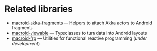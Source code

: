 # Related libraries

* [macroid-akka-fragments](https://github.com/macroid/macroid-akka-fragments) — Helpers to attach Akka actors to Android fragments
* [macroid-viewable](related/Viewable.md) — Typeclasses to turn data into Android layouts
* [macroid-frp](https://github.com/macroid/macroid-frp) — Utilities for functional reactive programming (*under development*)